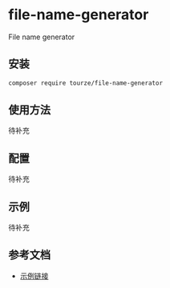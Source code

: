 # file-name-generator

File name generator

## 安装

```bash
composer require tourze/file-name-generator
```

## 使用方法

待补充

## 配置

待补充

## 示例

待补充

## 参考文档

- [示例链接](https://example.com)
